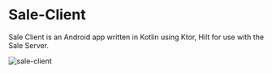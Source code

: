 # Sale-Client

Sale Client is an Android app written in Kotlin using Ktor, Hilt for use with the Sale Server.

![sale-client](https://user-images.githubusercontent.com/97665639/177741913-51cb4d64-4dfd-4d04-8bf3-769da1043279.gif)